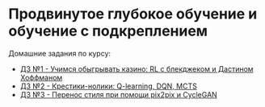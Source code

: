 # Продвинутое глубокое обучение и обучение с подкреплением
Домашние задания по курсу:

- [ДЗ №1 - Учимся обыгрывать казино: RL с блекджеком и Дастином Хоффманом](https://github.com/alexyar88/made_2020_adv_dl/tree/main/hw1)
- [ДЗ №2 - Крестики-нолики: Q-learning, DQN, MCTS](https://github.com/alexyar88/made_2020_adv_dl/tree/main/hw2)
- [ДЗ №3 - Перенос стиля при помощи pix2pix и CycleGAN](https://github.com/alexyar88/made_2020_adv_dl/tree/main/hw3)
